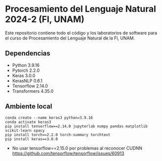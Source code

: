 # Procesamiento del Lenguaje Natural 2024-2 (FI, UNAM)

Este repositorio contiene todo el código y los laboratorios de software para el curso de Procesamiento del Lenguaje Natural de la FI, UNAM.

## Dependencias
- Python 3.9.16
- Pytorch 2.2.0
- Keras 3.0.0
- KerasNLP 0.6.1
- Tensorflow 2.14.0
- Transformers 4.35.0

## Ambiente local
```
conda create --name keras3 python=3.9.16
conda activate keras3
pip install tensorflow==2.14.0 jupyterlab numpy pandas matplotlib scikit-learn spacy
pip install torch==2.2.0 torch-summary torchtext
pip install keras==3.0.0
```
- No usar tensorflow==2.15.0 por problemas al reconocer CUDNN https://github.com/tensorflow/tensorflow/issues/60913